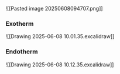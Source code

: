 ![[Pasted image 20250608094707.png]]
### Exotherm
![[Drawing 2025-06-08 10.01.35.excalidraw]]
### Endotherm
![[Drawing 2025-06-08 10.12.35.excalidraw]]
